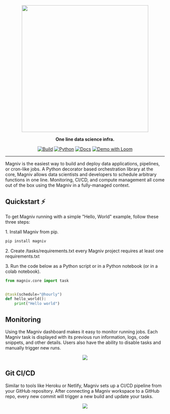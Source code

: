<div align="center">

<img src="https://www.magniv.io/static/media/textlogo.e9b53078962edf01fb96e8f0eeab7880.svg" width="400px">

**One line data science infra.**

<a href="https://actions-badge.atrox.dev/MagnivOrg/magniv-core/goto?ref=master"><img alt="Build" src="https://img.shields.io/github/workflow/status/MagnivOrg/magniv-core/CI%20tests/master?style=for-the-badge" /></a>
<a href="https://www.python.org/"><img alt="Python" src="https://img.shields.io/badge/-Python 3.7+-blue?style=for-the-badge&logo=python&logoColor=white"></a>
<a href="https://docs.magniv.io"><img alt="Docs" src="https://custom-icon-badges.herokuapp.com/badge/docs-magniv-blue.svg?logo=magniv&style=for-the-badge&logoColor=white"></a>
<a href="https://www.loom.com/share/35ae5bb7a4b54200a9c5442e50c54aca"><img alt="Demo with Loom" src="https://img.shields.io/badge/Demo-loom-552586.svg?logo=loom&style=for-the-badge&labelColor=gray"></a>

______________________________________________________________________

<div align="left">

Magniv is the easiest way to build and deploy data applications, pipelines, or cron-like jobs. A Python decorator based orchestration library at the core, Magniv allows data scientists and developers to schedule arbitrary functions in one line. Monitoring, CI/CD, and compute management all come out of the box using the Magniv in a fully-managed context.

## Quickstart ⚡

To get Magniv running with a simple "Hello, World" example, follow these three steps:

<span>1.</span> Install Magniv from pip.

```bash
pip install magniv
```

<span>2.</span> Create /tasks/requirements.txt every Magniv project requires at least one requirements.txt

<span>3.</span> Run the code below as a Python script or in a Python notebook (or in a colab notebook).

```python
from magniv.core import task


@task(schedule="@hourly")
def hello_world():
    print("Hello world")
```

## Monitoring

Using the Magniv dashboard makes it easy to monitor running jobs. Each Magniv task is displayed with its previous run information, logs, code snippets, and other details. Users also have the ability to disable tasks and manually trigger new runs.

<div align="center">
  <img src="https://miro.medium.com/max/1160/1*F0JkAaq8e3fKiLj7gZCfzQ.gif" max-height="250px">
</div>

## Git CI/CD

Similar to tools like Heroku or Netlify, Magniv sets up a CI/CD pipeline from your GitHub repository. After connecting a Magniv workspace to a GitHub repo, every new commit will trigger a new build and update your tasks.

<div align="center">
  <img src="https://miro.medium.com/max/1240/1*4xigR6AHkwdB9Jfi779UDA.gif" max-height="250px">
</div>
